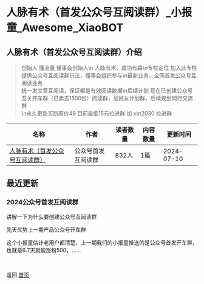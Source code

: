 # 人脉有术（首发公众号互阅读群）_小报童_Awesome_XiaoBOT

## 人脉有术（首发公众号互阅读群）介绍
> 创始人 懂流量 懂事会创始人\n 人脉有术，成功有路\n专栏定位 加入此专栏提供公众号互阅读群玩法，懂事会组织参与\n最新业务，全网首发公众号互阅读业务  
统一发文章互阅读，保证都是有效阅读数据\n后续计划 现在已创建公众号互关开车群（已卖去1500份）阅读群，加好友计划群，后续规划同行交流群  
\n永久更新买断原价49 目前最低15元拉进群 加 xbt2030 拉进群  
  


|名称|作者|读者数量|内容数量|更新时间|
|---|---|---|---|---|
|[人脉有术（首发公众号互阅读群）](https://xiaobot.net/p/h666?refer=0b133df9-27dc-423b-8101-639049001c13)|公众号首发互阅读群|832人|1篇|2024-07-10|

## 最近更新
### 2024公众号首发互阅读群

讲解一下为什么要创建公众号互阅读群

先天优势上一期产品公众号开车群

这个小报童估计老用户都清楚，上一期我们的小报童推送的是公众号首发开车群，也就是6.7天就能涨粉500，......


<a href="https://github.com/Reno9527/awesome-xiaobot" style="color: white; text-decoration: none;">awesome-xiaobot</a>

返回 [首页](../README.md)
